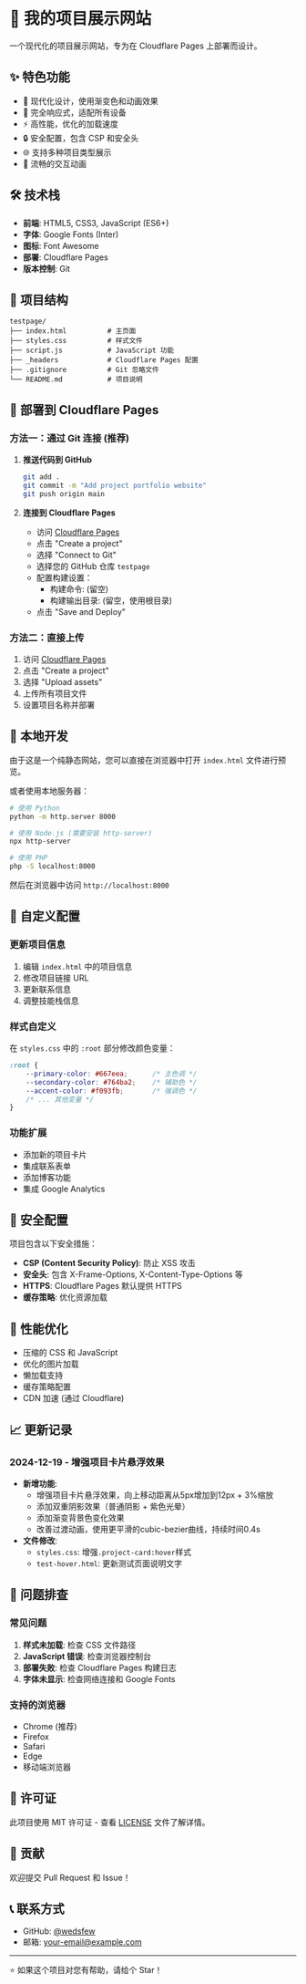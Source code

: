 # 🚀 我的项目展示网站

一个现代化的项目展示网站，专为在 Cloudflare Pages 上部署而设计。

## ✨ 特色功能

- 🎨 现代化设计，使用渐变色和动画效果
- 📱 完全响应式，适配所有设备
- ⚡ 高性能，优化的加载速度
- 🔒 安全配置，包含 CSP 和安全头
- 🌐 支持多种项目类型展示
- 💫 流畅的交互动画

## 🛠️ 技术栈

- **前端**: HTML5, CSS3, JavaScript (ES6+)
- **字体**: Google Fonts (Inter)
- **图标**: Font Awesome
- **部署**: Cloudflare Pages
- **版本控制**: Git

## 📁 项目结构

```
testpage/
├── index.html          # 主页面
├── styles.css          # 样式文件
├── script.js           # JavaScript 功能
├── _headers            # Cloudflare Pages 配置
├── .gitignore          # Git 忽略文件
└── README.md           # 项目说明
```

## 🚀 部署到 Cloudflare Pages

### 方法一：通过 Git 连接 (推荐)

1. **推送代码到 GitHub**
   ```bash
   git add .
   git commit -m "Add project portfolio website"
   git push origin main
   ```

2. **连接到 Cloudflare Pages**
   - 访问 [Cloudflare Pages](https://pages.cloudflare.com/)
   - 点击 "Create a project"
   - 选择 "Connect to Git"
   - 选择您的 GitHub 仓库 `testpage`
   - 配置构建设置：
     - 构建命令: (留空)
     - 构建输出目录: (留空，使用根目录)
   - 点击 "Save and Deploy"

### 方法二：直接上传

1. 访问 [Cloudflare Pages](https://pages.cloudflare.com/)
2. 点击 "Create a project"
3. 选择 "Upload assets"
4. 上传所有项目文件
5. 设置项目名称并部署

## 🔧 本地开发

由于这是一个纯静态网站，您可以直接在浏览器中打开 `index.html` 文件进行预览。

或者使用本地服务器：

```bash
# 使用 Python
python -m http.server 8000

# 使用 Node.js (需要安装 http-server)
npx http-server

# 使用 PHP
php -S localhost:8000
```

然后在浏览器中访问 `http://localhost:8000`

## 📝 自定义配置

### 更新项目信息

1. 编辑 `index.html` 中的项目信息
2. 修改项目链接 URL
3. 更新联系信息
4. 调整技能栈信息

### 样式自定义

在 `styles.css` 中的 `:root` 部分修改颜色变量：

```css
:root {
    --primary-color: #667eea;      /* 主色调 */
    --secondary-color: #764ba2;    /* 辅助色 */
    --accent-color: #f093fb;       /* 强调色 */
    /* ... 其他变量 */
}
```

### 功能扩展

- 添加新的项目卡片
- 集成联系表单
- 添加博客功能
- 集成 Google Analytics

## 🔐 安全配置

项目包含以下安全措施：

- **CSP (Content Security Policy)**: 防止 XSS 攻击
- **安全头**: 包含 X-Frame-Options, X-Content-Type-Options 等
- **HTTPS**: Cloudflare Pages 默认提供 HTTPS
- **缓存策略**: 优化资源加载

## 🎯 性能优化

- 压缩的 CSS 和 JavaScript
- 优化的图片加载
- 懒加载支持
- 缓存策略配置
- CDN 加速 (通过 Cloudflare)

## 📈 更新记录

### 2024-12-19 - 增强项目卡片悬浮效果
- **新增功能**: 
  - 增强项目卡片悬浮效果，向上移动距离从5px增加到12px + 3%缩放
  - 添加双重阴影效果（普通阴影 + 紫色光晕）
  - 添加渐变背景色变化效果
  - 改善过渡动画，使用更平滑的cubic-bezier曲线，持续时间0.4s
- **文件修改**: 
  - `styles.css`: 增强`.project-card:hover`样式
  - `test-hover.html`: 更新测试页面说明文字

## 🐛 问题排查

### 常见问题

1. **样式未加载**: 检查 CSS 文件路径
2. **JavaScript 错误**: 检查浏览器控制台
3. **部署失败**: 检查 Cloudflare Pages 构建日志
4. **字体未显示**: 检查网络连接和 Google Fonts

### 支持的浏览器

- Chrome (推荐)
- Firefox
- Safari
- Edge
- 移动端浏览器

## 📄 许可证

此项目使用 MIT 许可证 - 查看 [LICENSE](LICENSE) 文件了解详情。

## 🤝 贡献

欢迎提交 Pull Request 和 Issue！

## 📞 联系方式

- GitHub: [@wedsfew](https://github.com/wedsfew)
- 邮箱: your-email@example.com

---

⭐ 如果这个项目对您有帮助，请给个 Star！
